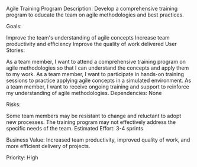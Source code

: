 Agile Training Program
Description: Develop a comprehensive training program to educate the team on agile methodologies and best practices.

Goals:

Improve the team's understanding of agile concepts
Increase team productivity and efficiency
Improve the quality of work delivered
User Stories:

As a team member, I want to attend a comprehensive training program on agile methodologies so that I can understand the concepts and apply them to my work.
As a team member, I want to participate in hands-on training sessions to practice applying agile concepts in a simulated environment.
As a team member, I want to receive ongoing training and support to reinforce my understanding of agile methodologies.
Dependencies: None

Risks:

Some team members may be resistant to change and reluctant to adopt new processes.
The training program may not effectively address the specific needs of the team.
Estimated Effort: 3-4 sprints

Business Value: Increased team productivity, improved quality of work, and more efficient delivery of projects.

Priority: High
